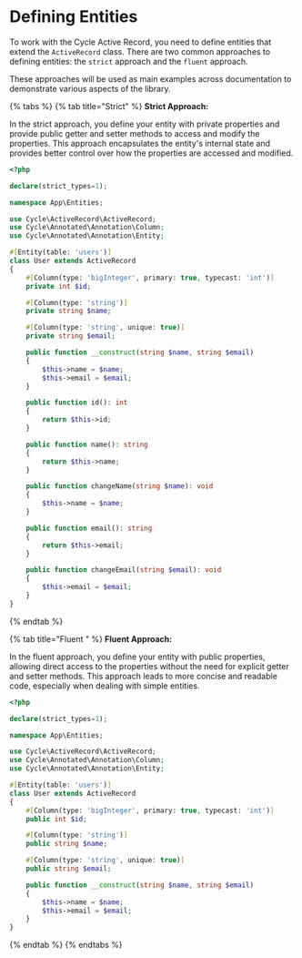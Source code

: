 # Defining Entities

To work with the Cycle Active Record, you need to define entities that extend the `ActiveRecord` class. There are two common approaches to defining entities: the `strict` approach and the `fluent` approach.

These approaches will be used as main examples across documentation to demonstrate various aspects of the library.

{% tabs %}
{% tab title="Strict" %}
**Strict Approach:**

In the strict approach, you define your entity with private properties and provide public getter and setter methods to access and modify the properties. This approach encapsulates the entity's internal state and provides better control over how the properties are accessed and modified.

```php
<?php

declare(strict_types=1);

namespace App\Entities;

use Cycle\ActiveRecord\ActiveRecord;
use Cycle\Annotated\Annotation\Column;
use Cycle\Annotated\Annotation\Entity;

#[Entity(table: 'users')]
class User extends ActiveRecord
{
    #[Column(type: 'bigInteger', primary: true, typecast: 'int')]
    private int $id;

    #[Column(type: 'string')]
    private string $name;

    #[Column(type: 'string', unique: true)]
    private string $email;

    public function __construct(string $name, string $email)
    {
        $this->name = $name;
        $this->email = $email;
    }

    public function id(): int
    {
        return $this->id;
    }

    public function name(): string
    {
        return $this->name;
    }

    public function changeName(string $name): void
    {
        $this->name = $name;
    }

    public function email(): string
    {
        return $this->email;
    }

    public function changeEmail(string $email): void
    {
        $this->email = $email;
    }
}
```
{% endtab %}

{% tab title="Fluent " %}
**Fluent Approach:**

In the fluent approach, you define your entity with public properties, allowing direct access to the properties without the need for explicit getter and setter methods. This approach leads to more concise and readable code, especially when dealing with simple entities.

```php
<?php

declare(strict_types=1);

namespace App\Entities;

use Cycle\ActiveRecord\ActiveRecord;
use Cycle\Annotated\Annotation\Column;
use Cycle\Annotated\Annotation\Entity;

#[Entity(table: 'users')]
class User extends ActiveRecord
{
    #[Column(type: 'bigInteger', primary: true, typecast: 'int')]
    public int $id;

    #[Column(type: 'string')]
    public string $name;

    #[Column(type: 'string', unique: true)]
    public string $email;

    public function __construct(string $name, string $email)
    {
        $this->name = $name;
        $this->email = $email;
    }
}
```
{% endtab %}
{% endtabs %}

